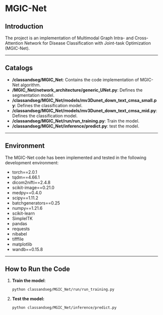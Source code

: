 # MGIC-Net

## Introduction  

The project  is an implementation of Multimodal Graph Intra- and Cross-Attention Network for Disease Classification with Joint-task Optimization (MGIC-Net). 

---

## Catalogs  

- **/classandseg/MGIC_Net**: Contains the code implementation of MGIC-Net algorithm.
- **/MGIC_Net/network_architecture/generic_UNet.py**: Defines the segmentation model.
- **/classandseg/MGIC_Net/models/mv3Dunet_down_text_cmsa_small.py**: Defines the classification model.
- **/classandseg/MGIC_Net/models/mv3Dunet_down_text_cmsa_mid.py**: Defines the classification model.
- **/classandseg/MGIC_Net/run/run_training.py**: Train the model.
- **/classandseg/MGIC_Net/inference/predict.py**: test the model.

---

## Environment  

The MGIC-Net code has been implemented and tested in the following development environment: 

- torch==2.0.1
- tqdm==4.66.1
- dicom2nifti==2.4.8
- scikit-image==0.21.0
- medpy==0.4.0
- scipy==1.11.2
- batchgenerators==0.25
- numpy==1.21.6
- scikit-learn
- SimpleITK
- pandas
- requests
- nibabel
- tifffile
- matplotlib
- wandb==0.15.8

---

## How to Run the Code  

1. **Train the model**: 

   ```bash
   python classandseg/MGIC_Net/run/run_training.py
   ```

2. **Test the model:**

   ```bash
   python classandseg/MGIC_Net/inference/predict.py
   ```
